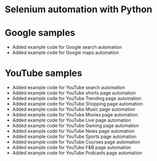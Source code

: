 <h1>Selenium automation with Python</h1>

# Google samples
- Added example code for Google search automation
- Added example code for Google maps automation

# YouTube samples
- Added example code for YouTube search automation
- Added example code for YouTube shorts page automation
- Added example code for YouTube Trending page automation
- Added example code for YouTube Shopping page automation
- Added example code for YouTube Music page automation
- Added example code for YouTube Movies page automation
- Added example code for YouTube Live page automation
- Added example code for YouTube Gaming page automation
- Added example code for YouTube News page automation
- Added example code for YouTube Sports page automation
- Added example code for YouTube Courses page automation
- Added example code for YouTube F&B page automation
- Added example code for YouTube Podcasts page automation
